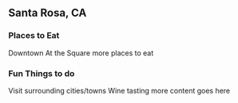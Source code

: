 ## Santa Rosa, CA

### Places to Eat
Downtown
At the Square
more places to eat

### Fun Things to do
Visit surrounding cities/towns
Wine tasting
more content goes here
